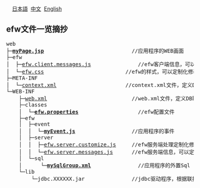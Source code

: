 &nbsp;&nbsp;&nbsp;&nbsp;<a href="../日本語/file_list.md">日本語</a>
&nbsp;<a href="../中文/file_list.md">中文</a>
&nbsp;<a href="../English/file_list.md">English</a>
<H2>efw文件一览摘抄</H2>
<pre>
web
├─<b><a href="file_list/myPage.jsp.md">myPage.jsp</a></b>							&nbsp;//应用程序的WEB画面
├─efw
│  ├─<a href="../../release%20with%20sample/web%20application/efw/efw.client.messages.js">efw.client.messages.js</a>			&nbsp;&nbsp;&nbsp;//efw客户端信息，可以定制化修改
│  └─<a href="../../release%20with%20sample/web%20application/efw/efw.css">efw.css</a>							//efw的样式，可以定制化修改
├─META-INF
│  └─<a href="../../release%20with%20sample/web%20application/META-INF/context.xml">context.xml</a>						&nbsp;//context.xml文件，定义DB联接
└─WEB-INF
    ├─<a href="../../release%20with%20sample/web%20application/WEB-INF/web.xml">web.xml</a>							&nbsp;&nbsp;//web.xml文件，定义DB联接的引用
    ├─classes
    │  └─<b><a href="file_list/efw.properties.md">efw.properties</a></b>				&nbsp;&nbsp;&nbsp;//efw配置文件
    ├─efw
    │  ├─event
    │  │  └─<b><a href="file_list/myEvent.js.md">myEvent.js</a></b>					&nbsp;//应用程序的事件
    │  ├─server
    │  │  ├─<a href="../../release%20with%20sample/web%20application/WEB-INF/efw/server/efw.server.customize.js">efw.server.customize.js</a>	&nbsp;//efw服务端处理定制化修改用文件
    │  │  └─<a href="../../release%20with%20sample/web%20application/WEB-INF/efw/server/efw.server.messages.js">efw.server.messages.js</a>		//efw服务端信息，可以定制化修改
    │  └─sql
    │      └─<b><a href="file_list/mySqlGroup.xml.md">mySqlGroup.xml</a></b>			&nbsp;&nbsp;&nbsp;//应用程序的外置Sql
    └─lib
        └─jdbc.XXXXXX.jar				//jdbc驱动程序，根据联接数据库种类和版本选择
</pre>
